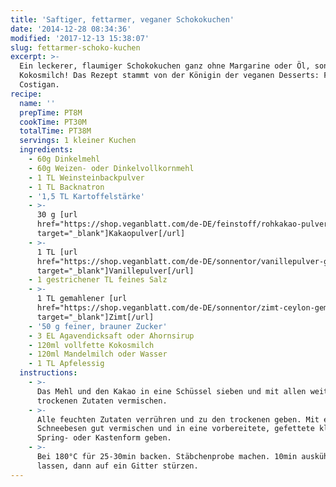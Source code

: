 ```yaml
---
title: 'Saftiger, fettarmer, veganer Schokokuchen'
date: '2014-12-28 08:34:36'
modified: '2017-12-13 15:38:07'
slug: fettarmer-schoko-kuchen
excerpt: >-
  Ein leckerer, flaumiger Schokokuchen ganz ohne Margarine oder Öl, sondern mit
  Kokosmilch! Das Rezept stammt von der Königin der veganen Desserts: Fran
  Costigan.
recipe:
  name: ''
  prepTime: PT8M
  cookTime: PT30M
  totalTime: PT38M
  servings: 1 kleiner Kuchen
  ingredients:
    - 60g Dinkelmehl
    - 60g Weizen- oder Dinkelvollkornmehl
    - 1 TL Weinsteinbackpulver
    - 1 TL Backnatron
    - '1,5 TL Kartoffelstärke'
    - >-
      30 g [url
      href="https://shop.veganblatt.com/de-DE/feinstoff/rohkakao-pulver-bio"
      target="_blank"]Kakaopulver[/url]
    - >-
      1 TL [url
      href="https://shop.veganblatt.com/de-DE/sonnentor/vanillepulver-gemahlen"
      target="_blank"]Vanillepulver[/url]
    - 1 gestrichener TL feines Salz
    - >-
      1 TL gemahlener [url
      href="https://shop.veganblatt.com/de-DE/sonnentor/zimt-ceylon-gemahlen"
      target="_blank"]Zimt[/url]
    - '50 g feiner, brauner Zucker'
    - 3 EL Agavendicksaft oder Ahornsirup
    - 120ml vollfette Kokosmilch
    - 120ml Mandelmilch oder Wasser
    - 1 TL Apfelessig
  instructions:
    - >-
      Das Mehl und den Kakao in eine Schüssel sieben und mit allen weiteren
      trockenen Zutaten vermischen.
    - >-
      Alle feuchten Zutaten verrühren und zu den trockenen geben. Mit einem
      Schneebesen gut vermischen und in eine vorbereitete, gefettete kleine
      Spring- oder Kastenform geben.
    - >-
      Bei 180°C für 25-30min backen. Stäbchenprobe machen. 10min auskühlen
      lassen, dann auf ein Gitter stürzen.
---
```


